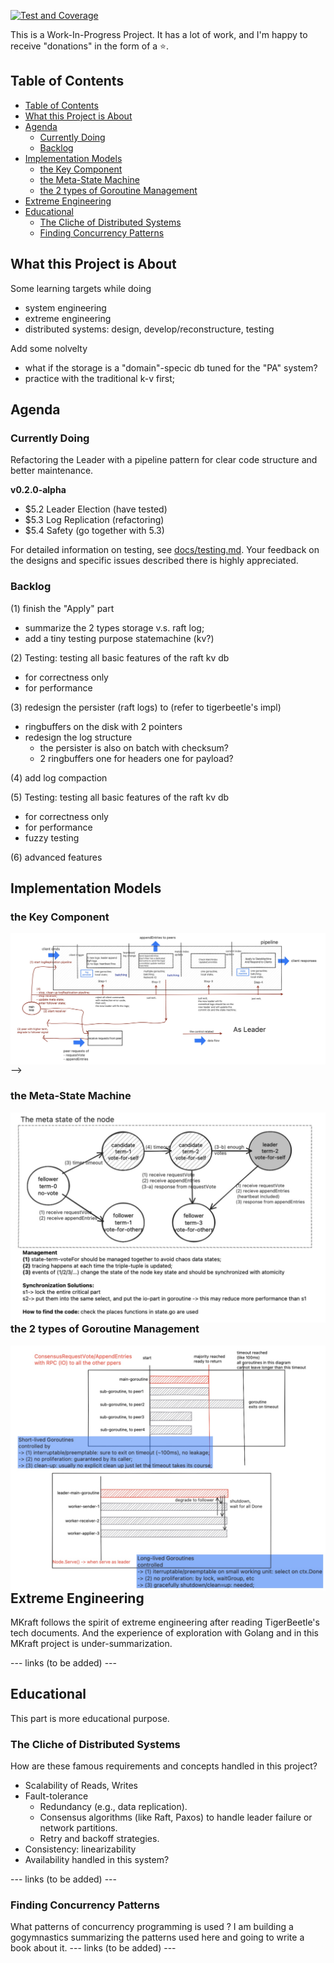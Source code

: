 [![Test and Coverage](https://github.com/maki3cat/mkraft/actions/workflows/test-coverage.yml/badge.svg?branch=main)](https://github.com/maki3cat/mkraft/actions/workflows/test-coverage.yml)

This is a Work-In-Progress Project.
It has a lot of work, and I'm happy to receive "donations" in the form of a :star:.

## Table of Contents

- [Table of Contents](#table-of-contents)
- [What this Project is About](#what-this-project-is-about)
- [Agenda](#agenda)
  - [Currently Doing](#currently-doing)
  - [Backlog](#backlog)
- [Implementation Models](#implementation-models)
  - [the Key Component](#the-key-component)
  - [the Meta-State Machine](#the-meta-state-machine)
  - [the 2 types of Goroutine Management](#the-2-types-of-goroutine-management)
- [Extreme Engineering](#extreme-engineering)
- [Educational](#educational)
  - [The Cliche of Distributed Systems](#the-cliche-of-distributed-systems)
  - [Finding Concurrency Patterns](#finding-concurrency-patterns)


## What this Project is About

Some learning targets while doing
- system engineering
- extreme engineering
- distributed systems: design, develop/reconstructure, testing

Add some nolvelty
- what if the storage is a "domain"-specic db tuned for the "PA" system?
- practice with the traditional k-v first;

<!-- <img src="img/logo.jpg" alt="My Image" align="right" width="250"> -->


## Agenda

### Currently Doing

Refactoring the Leader with a pipeline pattern for clear code structure and better maintenance.

<b> v0.2.0-alpha </b>
- $5.2 Leader Election (have tested)
- $5.3 Log Replication (refactoring)
- $5.4 Safety (go together with 5.3)

For detailed information on testing, see [docs/testing.md](docs/testing.md). Your feedback on the designs and specific issues described there is highly appreciated.

### Backlog

(1) finish the "Apply" part
 - summarize the 2 types storage v.s. raft log;
 - add a tiny testing purpose statemachine (kv?)

(2) Testing: testing all basic features of the raft kv db
- for correctness only
- for performance

(3) redesign the persister (raft logs) to (refer to tigerbeetle's impl)
- ringbuffers on the disk with 2 pointers
- redesign the log structure
  - the persister is also on batch with checksum?
  - 2 ringbuffers one for headers one for payload?

(4) add log compaction

(5) Testing: testing all basic features of the raft kv db
- for correctness only
- for performance
- fuzzy testing

(6) advanced features

## Implementation Models

### the Key Component

<a href="img/impl_design_v2.jpg">
  <img src="img/impl_design_v2.jpg" alt="design-v1" align="right">
</a> -->


### the Meta-State Machine

<a href="img/impl_design_state_v2.jpg">
  <img src="img/impl_design_state_v2.jpg" alt="design-v1" align="right">
</a>

### the 2 types of Goroutine Management

<a href="img/impl_goroutine_management.jpg">
  <img src="img/impl_goroutine_management.jpg" alt="design-v1" align="right">
</a>


## Extreme Engineering

MKraft follows the spirit of extreme engineering after reading TigerBeetle's tech documents. And the experience of exploration with Golang and in this MKraft project is under-summarization.


--- links (to be added) ---


## Educational

This part is more educational purpose.


### The Cliche of Distributed Systems

How are these famous requirements and concepts handled in this project?
- Scalability of Reads, Writes
- Fault-tolerance
  - Redundancy (e.g., data replication).
  - Consensus algorithms (like Raft, Paxos) to handle leader failure or network partitions.
  - Retry and backoff strategies.
- Consistency: linearizability
- Availability
handled in this system?

--- links (to be added) ---

### Finding Concurrency Patterns

What patterns of concurrency programming is used ?
I am building a gogymnastics summarizing the patterns used here and going to write a book about it.
--- links (to be added) ---